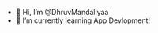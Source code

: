 - 👋 Hi, I’m @DhruvMandaliyaa
- 🌱 I’m currently learning App Devlopment!

<!---
DhruvMandaliyaa/DhruvMandaliyaa is a ✨ special ✨ repository because its `README.md` (this file) appears on your GitHub profile.
You can click the Preview link to take a look at your changes.
--->
